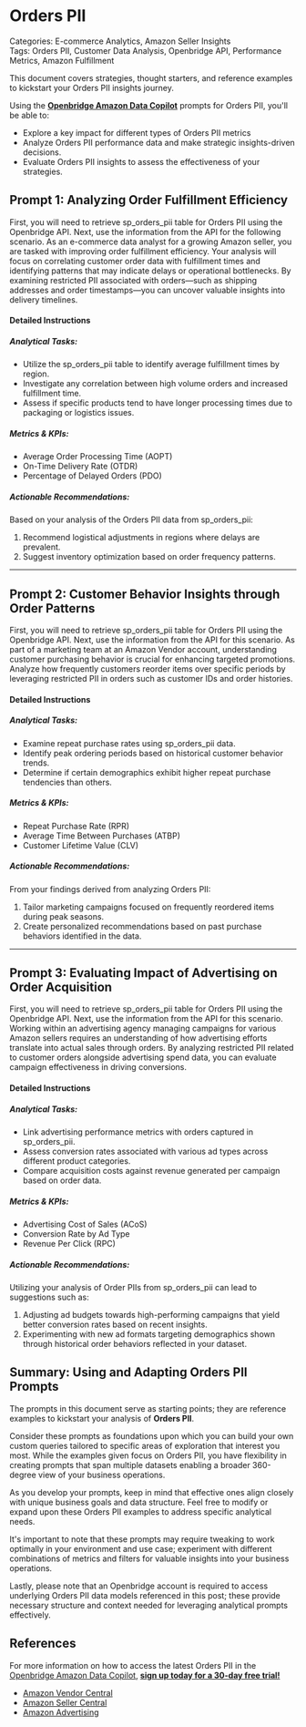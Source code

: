 # Orders PII

Categories: E-commerce Analytics, Amazon Seller Insights  
Tags: Orders PII, Customer Data Analysis, Openbridge API, Performance Metrics, Amazon Fulfillment

This document covers strategies, thought starters, and reference examples to kickstart your Orders PII insights journey.

Using the <a href="https://chatgpt.com/g/g-Sg4qP7r3v-openbridge-data-copilot" target="_blank"><strong>Openbridge Amazon Data Copilot</strong></a> prompts for Orders PII, you'll be able to:

- Explore a key impact for different types of Orders PII metrics
- Analyze Orders PII performance data and make strategic insights-driven decisions.
- Evaluate Orders PII insights to assess the effectiveness of your strategies.

## Prompt 1: Analyzing Order Fulfillment Efficiency

First, you will need to retrieve sp_orders_pii table for Orders PII using the Openbridge API. Next, use the information from the API for the following scenario. As an e-commerce data analyst for a growing Amazon seller, you are tasked with improving order fulfillment efficiency. Your analysis will focus on correlating customer order data with fulfillment times and identifying patterns that may indicate delays or operational bottlenecks. By examining restricted PII associated with orders—such as shipping addresses and order timestamps—you can uncover valuable insights into delivery timelines.

#### Detailed Instructions
##### Analytical Tasks:
- Utilize the sp_orders_pii table to identify average fulfillment times by region.
- Investigate any correlation between high volume orders and increased fulfillment time.
- Assess if specific products tend to have longer processing times due to packaging or logistics issues.

##### Metrics & KPIs:
- Average Order Processing Time (AOPT)
- On-Time Delivery Rate (OTDR)
- Percentage of Delayed Orders (PDO)

##### Actionable Recommendations:
Based on your analysis of the Orders PII data from sp_orders_pii:
1. Recommend logistical adjustments in regions where delays are prevalent.
2. Suggest inventory optimization based on order frequency patterns.

---

## Prompt 2: Customer Behavior Insights through Order Patterns

First, you will need to retrieve sp_orders_pii table for Orders PII using the Openbridge API. Next, use the information from the API for this scenario. As part of a marketing team at an Amazon Vendor account, understanding customer purchasing behavior is crucial for enhancing targeted promotions. Analyze how frequently customers reorder items over specific periods by leveraging restricted PII in orders such as customer IDs and order histories.

#### Detailed Instructions
##### Analytical Tasks:
- Examine repeat purchase rates using sp_orders_pii data.
- Identify peak ordering periods based on historical customer behavior trends.
- Determine if certain demographics exhibit higher repeat purchase tendencies than others.

##### Metrics & KPIs:
- Repeat Purchase Rate (RPR)
- Average Time Between Purchases (ATBP)
- Customer Lifetime Value (CLV)

##### Actionable Recommendations:
From your findings derived from analyzing Orders PII:
1. Tailor marketing campaigns focused on frequently reordered items during peak seasons.
2. Create personalized recommendations based on past purchase behaviors identified in the data.

---

## Prompt 3: Evaluating Impact of Advertising on Order Acquisition

First, you will need to retrieve sp_orders_pii table for Orders PII using the Openbridge API. Next, use the information from the API for this scenario. Working within an advertising agency managing campaigns for various Amazon sellers requires an understanding of how advertising efforts translate into actual sales through orders. By analyzing restricted PII related to customer orders alongside advertising spend data, you can evaluate campaign effectiveness in driving conversions.

#### Detailed Instructions
##### Analytical Tasks:
- Link advertising performance metrics with orders captured in sp_orders_pii.
- Assess conversion rates associated with various ad types across different product categories.
- Compare acquisition costs against revenue generated per campaign based on order data.

##### Metrics & KPIs:
- Advertising Cost of Sales (ACoS)
- Conversion Rate by Ad Type
- Revenue Per Click (RPC)

##### Actionable Recommendations:
Utilizing your analysis of Order PIIs from sp_orders_pii can lead to suggestions such as:
1. Adjusting ad budgets towards high-performing campaigns that yield better conversion rates based on recent insights.
2. Experimenting with new ad formats targeting demographics shown through historical order behaviors reflected in your dataset.

## Summary: Using and Adapting Orders PII Prompts
The prompts in this document serve as starting points; they are reference examples to kickstart your analysis of **Orders PII**.

Consider these prompts as foundations upon which you can build your own custom queries tailored to specific areas of exploration that interest you most. While the examples given focus on Orders PII, you have flexibility in creating prompts that span multiple datasets enabling a broader 360-degree view of your business operations.

As you develop your prompts, keep in mind that effective ones align closely with unique business goals and data structure. Feel free to modify or expand upon these Orders PII examples to address specific analytical needs.

It's important to note that these prompts may require tweaking to work optimally in your environment and use case; experiment with different combinations of metrics and filters for valuable insights into your business operations.

Lastly, please note that an Openbridge account is required to access underlying Orders PII data models referenced in this post; these provide necessary structure and context needed for leveraging analytical prompts effectively.

## References   
For more information on how to access the latest Orders PII in the <a href="https://chatgpt.com/g/g-Sg4qP7r3v-openbridge-data-copilot" target="_blank">Openbridge Amazon Data Copilot</a>, <a href="https://openbridge.com" target="_blank"><strong>sign up today for a 30-day free trial!</strong></a>

<ul>
<li><a href="https://www.openbridge.com/amazon-vendor-central/" target="_blank">Amazon Vendor Central</a></li>
<li><a href="https://www.openbridge.com/amazon-selling-partner/" target="_blank">Amazon Seller Central</a></li>
<li><a href="https://www.openbridge.com/amazon-advertising/" target="_blank">Amazon Advertising</a></li>
</ul>